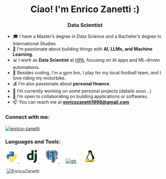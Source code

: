 <h1 align="center">Ciao! I'm Enrico Zanetti :)</h1>
<h3 align="center">Data Scientist</h3>

- 🎓 I have a Master’s degree in Data Science and a Bachelor’s degree in International Studies  
- 🚀 I'm passionate about building things with **AI, LLMs, and Machine Learning**.  
- 📊 I work as **Data Scientist** at [HPA](www.hpa.ai), focusing on AI apps and ML-driven automations.
- 🔭 Besides coding, I'm a gym bro, I play for my local football team, and I love riding my motorbike.
- 💰 I'm also passionate about **personal finance**.  
- 🌱 I’m currently working on some personal projects (details soon...)  
- 👯 I’m open to collaborating on building applications or softwares.
- 📫 You can reach me at **enricozanetti1998@gmail.com**  

<h3 align="left">Connect with me:</h3>
<p align="left">
<a href="https://linkedin.com/in/enrico-zanetti" target="blank">
  <img align="center" src="https://raw.githubusercontent.com/rahuldkjain/github-profile-readme-generator/master/src/images/icons/Social/linked-in-alt.svg" alt="enrico-zanetti" height="30" width="40" />
</a>
</p>

<h3 align="left">Languages and Tools:</h3>
<p align="left"> 
  <a href="https://www.python.org" target="_blank" rel="noreferrer"> 
    <img src="https://raw.githubusercontent.com/devicons/devicon/master/icons/python/python-original.svg" alt="python" width="40" height="40"/> 
  </a>
  &nbsp;&nbsp;&nbsp;&nbsp;
  <a href="https://www.django-rest-framework.org/" target="_blank" rel="noreferrer"> 
    <img src="https://raw.githubusercontent.com/devicons/devicon/master/icons/django/django-plain.svg" alt="django" width="40" height="40"/> 
  </a>  
  &nbsp;&nbsp;&nbsp;&nbsp;
  <a href="https://www.postgresql.org/" target="_blank" rel="noreferrer"> 
    <img src="https://raw.githubusercontent.com/devicons/devicon/master/icons/postgresql/postgresql-original.svg" alt="postgresql" width="40" height="40"/> 
  </a>  
  &nbsp;&nbsp;&nbsp;&nbsp;
  <a href="https://git-scm.com/" target="_blank" rel="noreferrer"> 
    <img src="https://www.vectorlogo.zone/logos/git-scm/git-scm-icon.svg" alt="git" width="40" height="40"/> 
  </a>
  &nbsp;&nbsp;&nbsp;&nbsp;
  <a href="https://www.linux.org/" target="_blank" rel="noreferrer"> 
    <img src="https://raw.githubusercontent.com/devicons/devicon/master/icons/linux/linux-original.svg" alt="linux" width="40" height="40"/> 
  </a> 
</p>

<p>&nbsp;<img align="center" src="https://github-readme-stats.vercel.app/api?username=EnricoZanetti&show_icons=true&locale=en" alt="EnricoZanetti" /></p>
